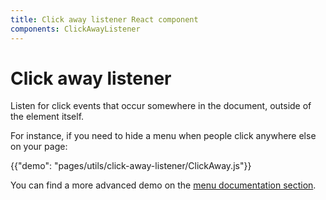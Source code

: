 ```yaml
---
title: Click away listener React component
components: ClickAwayListener
---
```


# Click away listener

<p class="description">Listen for click events that occur somewhere in the document, outside of the element itself.</p>

For instance, if you need to hide a menu when people click anywhere else on your page:

{{"demo": "pages/utils/click-away-listener/ClickAway.js"}}

You can find a more advanced demo on the [menu documentation section](/demos/menus#menulist-composition).
